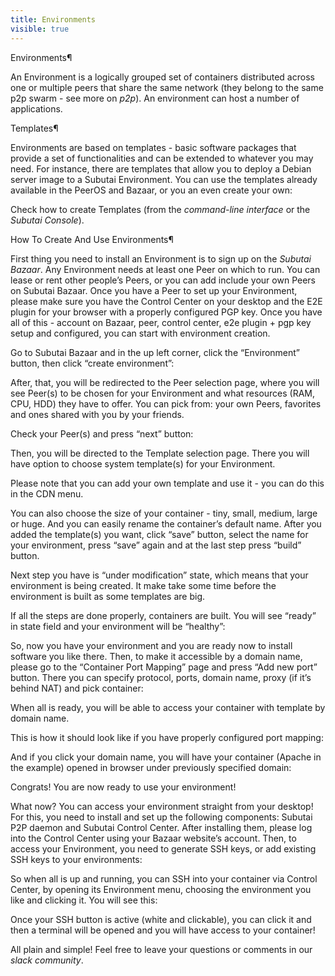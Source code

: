 ```yaml
---
title: Environments
visible: true
---
```


Environments¶

An Environment is a logically grouped set of containers distributed across one or multiple peers that share the same network (they belong to the same p2p swarm - see more on *p2p*). An environment can host a number of applications.

Templates¶

Environments are based on templates - basic software packages that provide a set of functionalities and can be extended to whatever you may need. For instance, there are templates that allow you to deploy a Debian server image to a Subutai Environment. You can use the templates already available in the PeerOS and Bazaar, or you an even create your own:

Check how to create Templates (from the *command-line interface* or the *Subutai Console*).



How To Create And Use Environments¶

First thing you need to install an Environment is to sign up on the *Subutai Bazaar*. Any Environment needs at least one Peer on which to run. You can lease or rent other people’s Peers, or you can add include your own Peers on Subutai Bazaar. Once you have a Peer to set up your Environment, please make sure you have the Control Center on your desktop and the E2E plugin for your browser with a properly configured PGP key. Once you have all of this - account on Bazaar, peer, control center, e2e plugin + pgp key setup and configured, you can start with environment creation.

Go to Subutai Bazaar and in the up left corner, click the “Environment” button, then click “create environment”:

After, that, you will be redirected to the Peer selection page, where you will see Peer(s) to be chosen for your Environment and what resources (RAM, CPU, HDD) they have to offer. You can pick from: your own Peers, favorites and ones shared with you by your friends.

Check your Peer(s) and press “next” button:

Then, you will be directed to the Template selection page. There you will have option to choose system template(s) for your Environment.

Please note that you can add your own template and use it - you can do this in the CDN menu.

You can also choose the size of your container - tiny, small, medium, large or huge. And you can easily rename the container’s default name. After you added the template(s) you want, click “save” button, select the name for your environment, press “save” again and at the last step press “build” button.

Next step you have is “under modification” state, which means that your environment is being created. It make take some time before the environment is built as some templates are big.

If all the steps are done properly, containers are built. You will see “ready” in state field and your environment will be “healthy”:

So, now you have your environment and you are ready now to install software you like there. Then, to make it accessible by a domain name, please go to the “Container Port Mapping” page and press “Add new port” button. There you can specify protocol, ports, domain name, proxy (if it’s behind NAT) and pick container:

When all is ready, you will be able to access your container with template by domain name.

This is how it should look like if you have properly configured port mapping:

And if you click your domain name, you will have your container (Apache in the example) opened in browser under previously specified domain:

Congrats! You are now ready to use your environment!

What now? You can access your environment straight from your desktop! For this, you need to install and set up the following components: Subutai P2P daemon and Subutai Control Center. After installing them, please log into the Control Center using your Bazaar website’s account. Then, to access your Environment, you need to generate SSH keys, or add existing SSH keys to your environments:

So when all is up and running, you can SSH into your container via Control Center, by opening its Environment menu, choosing the environment you like and clicking it. You will see this:

Once your SSH button is active (white and clickable), you can click it and then a terminal will be opened and you will have access to your container!

All plain and simple! Feel free to leave your questions or comments in our *slack community*.
